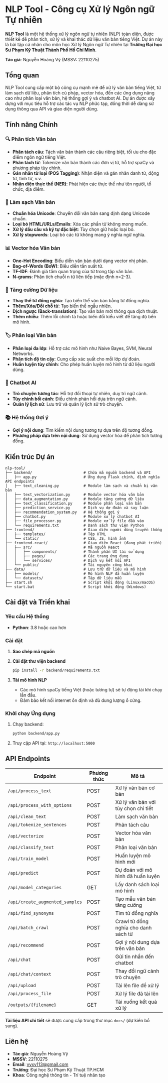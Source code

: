 # NLP Tool - Công cụ Xử lý Ngôn ngữ Tự nhiên 

**NLP Tool** là một hệ thống xử lý ngôn ngữ tự nhiên (NLP) toàn diện, được thiết kế để phân tích, xử lý và khai thác dữ liệu văn bản tiếng Việt. Dự án này là bài tập cá nhân cho môn học Xử lý Ngôn ngữ Tự nhiên tại **Trường Đại học Sư Phạm Kỹ Thuật Thành Phố Hồ Chí Minh**.

**Tác giả**: Nguyễn Hoàng Vỹ (MSSV: 22110275)

## Tổng quan

NLP Tool cung cấp một bộ công cụ mạnh mẽ để xử lý văn bản tiếng Việt, từ làm sạch dữ liệu, phân tích cú pháp, vector hóa, đến các ứng dụng nâng cao như phân loại văn bản, hệ thống gợi ý và chatbot AI. Dự án được xây dựng với mục tiêu hỗ trợ các tác vụ NLP phức tạp, đồng thời dễ dàng sử dụng thông qua API và giao diện người dùng.

## Tính năng Chính

### 🔍 Phân tích Văn bản
- **Phân tách câu**: Tách văn bản thành các câu riêng biệt, tối ưu cho đặc điểm ngôn ngữ tiếng Việt.
- **Phân tách từ**: Tokenize văn bản thành các đơn vị từ, hỗ trợ spaCy và phương pháp tùy chỉnh.
- **Gán nhãn từ loại (POS Tagging)**: Nhận diện và gán nhãn danh từ, động từ, tính từ, v.v.
- **Nhận diện thực thể (NER)**: Phát hiện các thực thể như tên người, tổ chức, địa điểm.

### 🧹 Làm sạch Văn bản
- **Chuẩn hóa Unicode**: Chuyển đổi văn bản sang định dạng Unicode chuẩn.
- **Loại bỏ HTML/URLs/Emails**: Xóa các phần tử không mong muốn.
- **Xử lý dấu câu và ký tự đặc biệt**: Tùy chọn giữ hoặc loại bỏ.
- **Xử lý stopwords**: Loại bỏ các từ không mang ý nghĩa ngữ nghĩa.

### 📊 Vector hóa Văn bản
- **One-Hot Encoding**: Biểu diễn văn bản dưới dạng vector nhị phân.
- **Bag-of-Words (BoW)**: Biểu diễn tần suất từ.
- **TF-IDF**: Đánh giá tầm quan trọng của từ trong tập văn bản.
- **N-grams**: Phân tích chuỗi n từ liên tiếp (mặc định n=2-3).

### 🔄 Tăng cường Dữ liệu
- **Thay thế từ đồng nghĩa**: Tạo biến thể văn bản bằng từ đồng nghĩa.
- **Thêm/Xóa/Đổi chỗ từ**: Tạo biến thể ngẫu nhiên.
- **Dịch ngược (Back-translation)**: Tạo văn bản mới thông qua dịch thuật.
- **Thêm nhiễu**: Thêm lỗi chính tả hoặc biến đổi kiểu viết để tăng độ bền mô hình.

### 🏷️ Phân loại Văn bản
- **Phân loại đa lớp**: Hỗ trợ các mô hình như Naive Bayes, SVM, Neural Networks.
- **Phân tích độ tin cậy**: Cung cấp xác suất cho mỗi lớp dự đoán.
- **Huấn luyện tùy chỉnh**: Cho phép huấn luyện mô hình từ dữ liệu người dùng.

### 💬 Chatbot AI
- **Trò chuyện tương tác**: Hỗ trợ đối thoại tự nhiên, duy trì ngữ cảnh.
- **Tùy chỉnh bối cảnh**: Điều chỉnh phản hồi dựa trên ngữ cảnh.
- **Quản lý lịch sử**: Lưu trữ và quản lý lịch sử trò chuyện.

### 📚 Hệ thống Gợi ý
- **Gợi ý nội dung**: Tìm kiếm nội dung tương tự dựa trên độ tương đồng.
- **Phương pháp dựa trên nội dung**: Sử dụng vector hóa để phân tích tương đồng.

## Kiến trúc Dự án

```
nlp-tool/
├── backend/                       # Chứa mã nguồn backend và API
│   ├── app.py                     # Ứng dụng Flask chính, định nghĩa API endpoints
│   ├── text_cleaning.py           # Module làm sạch và chuẩn bị văn bản
│   ├── text_vectorization.py      # Module vector hóa văn bản
│   ├── data_augmentation.py       # Module tăng cường dữ liệu
│   ├── text_classification.py     # Module phân loại văn bản
│   ├── prediction_service.py      # Dịch vụ dự đoán và suy luận
│   ├── recommendation_system.py   # Hệ thống gợi ý
│   ├── chatbot.py                 # Module xử lý chatbot AI
│   ├── file_processor.py          # Module xử lý file đầu vào
│   └── requirements.txt           # Danh sách thư viện Python
├── frontend/                      # Giao diện người dùng truyền thống
│   ├── templates/                 # Tệp HTML
│   └── static/                    # CSS, JS, hình ảnh
├── frontend-react/                # Giao diện React (đang phát triển)
│   ├── src/                       # Mã nguồn React
│   │   ├── components/            # Thành phần UI tái sử dụng
│   │   ├── pages/                 # Các trang ứng dụng
│   │   └── services/              # Dịch vụ kết nối API
│   └── public/                    # Tài nguyên công khai
├── data/                          # Lưu trữ dữ liệu và mô hình
│   ├── models/                    # Mô hình NLP đã huấn luyện
│   └── datasets/                  # Tập dữ liệu mẫu
├── start.sh                       # Script khởi động (Linux/macOS)
└── start.bat                      # Script khởi động (Windows)
```

## Cài đặt và Triển khai

### Yêu cầu Hệ thống
- **Python**: 3.8 hoặc cao hơn

### Cài đặt
1. **Sao chép mã nguồn**


2. **Cài đặt thư viện backend**
   ```bash
   pip install -r backend/requirements.txt
   ```

3. **Tải mô hình NLP**
   - Các mô hình spaCy tiếng Việt (hoặc tương tự) sẽ tự động tải khi chạy lần đầu.
   - Đảm bảo kết nối internet ổn định và đủ dung lượng ổ cứng.

### Khởi chạy Ứng dụng
1. Chạy backend:
   ```bash
   python backend/app.py
   ```
2. Truy cập API tại: `http://localhost:5000`

## API Endpoints

| **Endpoint**                     | **Phương thức** | **Mô tả**                                      |
|----------------------------------|-----------------|------------------------------------------------|
| `/api/process_text`              | POST            | Xử lý văn bản cơ bản                          |
| `/api/process_with_options`      | POST            | Xử lý văn bản với tùy chọn chi tiết           |
| `/api/clean_text`                | POST            | Làm sạch văn bản                              |
| `/api/tokenize_sentences`        | POST            | Phân tách câu                                 |
| `/api/vectorize`                 | POST            | Vector hóa văn bản                            |
| `/api/classify_text`             | POST            | Phân loại văn bản                             |
| `/api/train_model`               | POST            | Huấn luyện mô hình mới                        |
| `/api/predict`                   | POST            | Dự đoán với mô hình đã huấn luyện             |
| `/api/model_categories`          | GET             | Lấy danh sách loại mô hình                    |
| `/api/create_augmented_samples`  | POST            | Tạo mẫu văn bản tăng cường                    |
| `/api/find_synonyms`             | POST            | Tìm từ đồng nghĩa                             |
| `/api/batch_crawl`               | POST            | Crawl từ đồng nghĩa cho danh sách từ          |
| `/api/recommend`                 | POST            | Gợi ý nội dung dựa trên văn bản               |
| `/api/chat`                      | POST            | Gửi tin nhắn đến chatbot                      |
| `/api/chat/context`              | POST            | Thay đổi ngữ cảnh trò chuyện                  |
| `/api/upload`                    | POST            | Tải lên file để xử lý                         |
| `/api/process_file`              | POST            | Xử lý file đã tải lên                         |
| `/outputs/{filename}`            | GET             | Tải xuống kết quả xử lý                       |

**Tài liệu API chi tiết** sẽ được cung cấp trong thư mục `docs/` (dự kiến bổ sung).


## Liên hệ
- **Tác giả**: Nguyễn Hoàng Vỹ
- **MSSV**: 22110275
- **Email**: <vyxv113@gmail.com>
- **Trường**: Đại học Sư Phạm Kỹ Thuật TP.HCM
- **Khoa**: Công nghệ thông tin - Trí tuệ nhân tạo